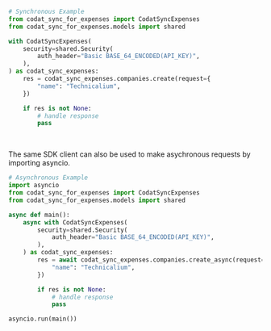 <!-- Start SDK Example Usage [usage] -->
```python
# Synchronous Example
from codat_sync_for_expenses import CodatSyncExpenses
from codat_sync_for_expenses.models import shared

with CodatSyncExpenses(
    security=shared.Security(
        auth_header="Basic BASE_64_ENCODED(API_KEY)",
    ),
) as codat_sync_expenses:
    res = codat_sync_expenses.companies.create(request={
        "name": "Technicalium",
    })

    if res is not None:
        # handle response
        pass
```

</br>

The same SDK client can also be used to make asychronous requests by importing asyncio.
```python
# Asynchronous Example
import asyncio
from codat_sync_for_expenses import CodatSyncExpenses
from codat_sync_for_expenses.models import shared

async def main():
    async with CodatSyncExpenses(
        security=shared.Security(
            auth_header="Basic BASE_64_ENCODED(API_KEY)",
        ),
    ) as codat_sync_expenses:
        res = await codat_sync_expenses.companies.create_async(request={
            "name": "Technicalium",
        })

        if res is not None:
            # handle response
            pass

asyncio.run(main())
```
<!-- End SDK Example Usage [usage] -->